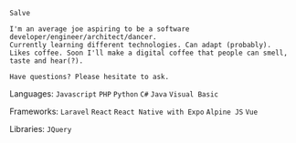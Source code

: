 ```
Salve

I'm an average joe aspiring to be a software developer/engineer/architect/dancer.
Currently learning different technologies. Can adapt (probably).
Likes coffee. Soon I'll make a digital coffee that people can smell, taste and hear(?).

Have questions? Please hesitate to ask.
```

Languages: `Javascript` `PHP` `Python` `C#` `Java` `Visual Basic`

Frameworks: `Laravel` `React` `React Native with Expo` `Alpine JS` `Vue`

Libraries: `JQuery`
